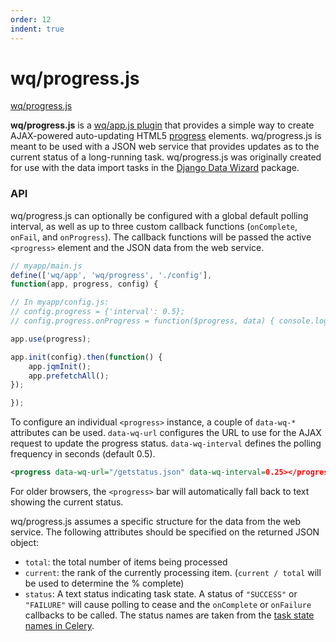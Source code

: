 ```yaml
---
order: 12
indent: true
---
```


wq/progress.js
==============

[wq/progress.js]

**wq/progress.js** is a [wq/app.js plugin] that provides a simple way to create AJAX-powered auto-updating HTML5 [progress] elements.  wq/progress.js is meant to be used with a JSON web service that provides updates as to the current status of a long-running task.  wq/progress.js was originally created for use with the data import tasks in the [Django Data Wizard] package.

### API

wq/progress.js can optionally be configured with a global default polling interval, as well as up to three custom callback functions (`onComplete`, `onFail`, and `onProgress`).  The callback functions will be passed the active `<progress>` element and the JSON data from the web service.

```javascript
// myapp/main.js
define(['wq/app', 'wq/progress', './config'],
function(app, progress, config) {

// In myapp/config.js:
// config.progress = {'interval': 0.5};
// config.progress.onProgress = function($progress, data) { console.log(data) });

app.use(progress);

app.init(config).then(function() {
    app.jqmInit();
    app.prefetchAll();
});

});
```

To configure an individual `<progress>` instance, a couple of `data-wq-*` attributes can be used.  `data-wq-url` configures the URL to use for the AJAX request to update the progress status. `data-wq-interval` defines the polling frequency in seconds (default 0.5).

```xml
<progress data-wq-url="/getstatus.json" data-wq-interval=0.25></progress>
```

For older browsers, the `<progress>` bar will automatically fall back to text showing the current status.

wq/progress.js assumes a specific structure for the data from the web service.  The following attributes should be specified on the returned JSON object:
 * `total`: the total number of items being processed
 * `current`: the rank of the currently processing item.  (`current / total` will be used to determine the % complete)
 * `status`: A text status indicating task state.  A status of `"SUCCESS"` or `"FAILURE"` will cause polling to cease and the `onComplete` or `onFailure` callbacks to be called.  The status names are taken from the [task state names in Celery].


[wq/progress.js]: https://github.com/wq/wq.app/blob/master/js/wq/progress.js
[wq/app.js plugin]: https://wq.io/docs/app-plugins
[progress]: https://developer.mozilla.org/en-US/docs/Web/HTML/Element/progress
[wq.db]: https://wq.io/wq.db
[Django Data Wizard]: https://github.com/wq/django-data-wizard
[task state names in Celery]: http://docs.celeryproject.org/en/latest/userguide/tasks.html#states
